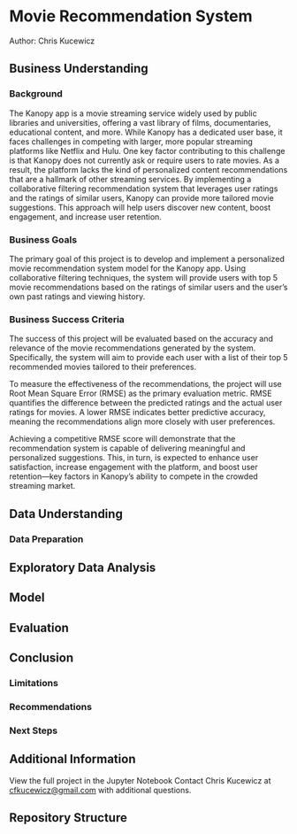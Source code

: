 # Movie Recommendation System
Author: Chris Kucewicz

## Business Understanding

### Background

The Kanopy app is a movie streaming service widely used by public libraries and universities, offering a vast library of films, documentaries, educational content, and more. While Kanopy has a dedicated user base, it faces challenges in competing with larger, more popular streaming platforms like Netflix and Hulu. One key factor contributing to this challenge is that Kanopy does not currently ask or require users to rate movies. As a result, the platform lacks the kind of personalized content recommendations that are a hallmark of other streaming services. By implementing a collaborative filtering recommendation system that leverages user ratings and the ratings of similar users, Kanopy can provide more tailored movie suggestions. This approach will help users discover new content, boost engagement, and increase user retention. 

### Business Goals
The primary goal of this project is to develop and implement a personalized movie recommendation system model for the Kanopy app. Using collaborative filtering techniques, the system will provide users with top 5 movie recommendations based on the ratings of similar users and the user’s own past ratings and viewing history.

### Business Success Criteria
The success of this project will be evaluated based on the accuracy and relevance of the movie recommendations generated by the system. Specifically, the system will aim to provide each user with a list of their top 5 recommended movies tailored to their preferences.

To measure the effectiveness of the recommendations, the project will use Root Mean Square Error (RMSE) as the primary evaluation metric. RMSE quantifies the difference between the predicted ratings and the actual user ratings for movies. A lower RMSE indicates better predictive accuracy, meaning the recommendations align more closely with user preferences.

Achieving a competitive RMSE score will demonstrate that the recommendation system is capable of delivering meaningful and personalized suggestions. This, in turn, is expected to enhance user satisfaction, increase engagement with the platform, and boost user retention—key factors in Kanopy’s ability to compete in the crowded streaming market.

## Data Understanding

### Data Preparation

## Exploratory Data Analysis

## Model

## Evaluation

## Conclusion

### Limitations

### Recommendations

### Next Steps

## Additional Information

View the full project in the Jupyter Notebook
Contact Chris Kucewicz at cfkucewicz@gmail.com with additional questions.

## Repository Structure
